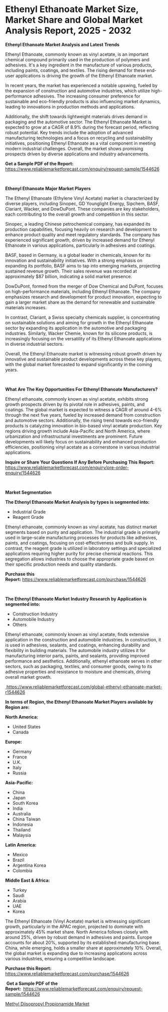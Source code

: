 <p><h1>Ethenyl Ethanoate Market Size, Market Share and Global Market Analysis Report, 2025 - 2032</h1></p><p><strong>Ethenyl Ethanoate Market Analysis and Latest Trends</strong></p>
<p><p>Ethenyl Ethanoate, commonly known as vinyl acetate, is an important chemical compound primarily used in the production of polymers and adhesives. It's a key ingredient in the manufacture of various products, including paints, coatings, and textiles. The rising demand for these end-user applications is driving the growth of the Ethenyl Ethanoate market. </p><p>In recent years, the market has experienced a notable upswing, fueled by the expansion of construction and automotive industries, which utilize high-performance adhesives. The increasing consumer preference for sustainable and eco-friendly products is also influencing market dynamics, leading to innovations in production methods and applications. </p><p>Additionally, the shift towards lightweight materials drives demand in packaging and the automotive sector. The Ethenyl Ethanoate Market is expected to grow at a CAGR of 8.9% during the forecast period, reflecting robust potential. Key trends include the adoption of advanced manufacturing technologies and a focus on recycling and sustainability initiatives, positioning Ethenyl Ethanoate as a vital component in meeting modern industrial challenges. Overall, the market shows promising prospects driven by diverse applications and industry advancements.</p></p>
<p><strong>Get a Sample PDF of the Report:&nbsp;</strong> <a href="https://www.reliablemarketforecast.com/enquiry/request-sample/1544626?utm_campaign=2316&utm_medium=2&utm_source=Github&utm_content=ia&utm_term=31032025&utm_id=ethenyl-ethanoate">https://www.reliablemarketforecast.com/enquiry/request-sample/1544626</a></p>
<p>&nbsp;</p>
<p><strong>Ethenyl Ethanoate Major Market Players</strong></p>
<p><p>The Ethenyl Ethanoate (Ethylene Vinyl Acetate) market is characterized by diverse players, including Sinopec, GD Younglight Energy, Sipchem, BASF, Clariant, Wacker, and DowDuPont. These companies are key stakeholders, each contributing to the overall growth and competition in this sector.</p><p>Sinopec, a leading Chinese petrochemical company, has expanded its production capabilities, focusing heavily on research and development to enhance product quality and meet regulatory standards. The company has experienced significant growth, driven by increased demand for Ethenyl Ethanoate in various applications, particularly in adhesives and coatings.</p><p>BASF, based in Germany, is a global leader in chemicals, known for its innovation and sustainability initiatives. With a strong emphasis on expanding its portfolio, BASF aims to tap into emerging markets, projecting sustained revenue growth. Their sales revenue was recorded at approximately $87 billion, indicating a solid market presence.</p><p>DowDuPont, formed from the merger of Dow Chemical and DuPont, focuses on high-performance materials, including Ethenyl Ethanoate. The company emphasizes research and development for product innovation, expecting to gain a larger market share as the demand for renewable and sustainable materials increases.</p><p>In contrast, Clariant, a Swiss specialty chemicals supplier, is concentrating on sustainable solutions and aiming for growth in the Ethenyl Ethanoate sector by expanding its application in the automotive and packaging industries. Similarly, Wacker Chemie, known for its silicone products, is increasingly focusing on the versatility of its Ethenyl Ethanoate applications in diverse industrial sectors.</p><p>Overall, the Ethenyl Ethanoate market is witnessing robust growth driven by innovative and sustainable product developments across these key players, with the global market forecasted to expand significantly in the coming years.</p></p>
<p>&nbsp;</p>
<p><strong>What Are The Key Opportunities For Ethenyl Ethanoate Manufacturers?</strong></p>
<p><p>Ethenyl ethanoate, commonly known as vinyl acetate, exhibits strong growth prospects driven by its pivotal role in adhesives, paints, and coatings. The global market is expected to witness a CAGR of around 4-6% through the next five years, fueled by increased demand from construction and automotive sectors. Additionally, the rising trend towards eco-friendly products is catalyzing innovation in bio-based vinyl acetate production. Key regions driving growth include Asia-Pacific and North America, where urbanization and infrastructural investments are prominent. Future developments will likely focus on sustainability and enhanced production efficiencies, positioning vinyl acetate as a cornerstone in various industrial applications.</p></p>
<p><strong>Inquire or Share Your Questions If Any Before Purchasing This Report:</strong> <a href="https://www.reliablemarketforecast.com/enquiry/pre-order-enquiry/1544626?utm_campaign=2316&utm_medium=2&utm_source=Github&utm_content=ia&utm_term=31032025&utm_id=ethenyl-ethanoate">https://www.reliablemarketforecast.com/enquiry/pre-order-enquiry/1544626</a></p>
<p>&nbsp;</p>
<p><strong>Market Segmentation</strong></p>
<p><strong>The Ethenyl Ethanoate Market Analysis by types is segmented into:</strong></p>
<p><ul><li>Industrial Grade</li><li>Reagent Grade</li></ul></p>
<p><p>Ethenyl ethanoate, commonly known as vinyl acetate, has distinct market segments based on purity and application. The industrial grade is primarily used in large-scale manufacturing processes for products like adhesives, paints, and coatings, focusing on cost-effectiveness and bulk supply. In contrast, the reagent grade is utilized in laboratory settings and specialized applications requiring higher purity for precise chemical reactions. This segregation allows industries to choose the appropriate grade based on their specific production needs and quality standards.</p></p>
<p><strong>Purchase this Report:&nbsp;</strong><a href="https://www.reliablemarketforecast.com/purchase/1544626?utm_campaign=2316&utm_medium=2&utm_source=Github&utm_content=ia&utm_term=31032025&utm_id=ethenyl-ethanoate">https://www.reliablemarketforecast.com/purchase/1544626</a></p>
<p>&nbsp;</p>
<p><strong>The Ethenyl Ethanoate Market Industry Research by Application is segmented into:</strong></p>
<p><ul><li>Construction Industry</li><li>Automobile Industry</li><li>Others</li></ul></p>
<p><p>Ethenyl ethanoate, commonly known as vinyl acetate, finds extensive application in the construction and automobile industries. In construction, it is used in adhesives, sealants, and coatings, enhancing durability and flexibility in building materials. The automobile industry utilizes it for manufacturing interior parts, paints, and sealants, providing improved performance and aesthetics. Additionally, ethenyl ethanoate serves in other sectors, such as packaging, textiles, and consumer goods, owing to its adhesive properties and resistance to moisture and chemicals, driving overall market growth.</p></p>
<p><a href="https://www.reliablemarketforecast.com/global-ethenyl-ethanoate-market-r1544626?utm_campaign=2316&utm_medium=2&utm_source=Github&utm_content=ia&utm_term=31032025&utm_id=ethenyl-ethanoate">&nbsp;https://www.reliablemarketforecast.com/global-ethenyl-ethanoate-market-r1544626</a></p>
<p><strong>In terms of Region, the Ethenyl Ethanoate Market Players available by Region are:</strong></p>
<p>
    <p> <strong> North America: </strong>
        <ul>
            <li>United States</li>
            <li>Canada</li>
        </ul>
        </p> 
    <p> <strong> Europe: </strong>
        <ul>
            <li>Germany</li>
            <li>France</li>
            <li>U.K.</li>
            <li>Italy</li>
            <li>Russia</li>
        </ul>
        </p> 
    <p> <strong> Asia-Pacific: </strong>
        <ul>
            <li>China</li>
            <li>Japan</li>
            <li>South Korea</li>
            <li>India</li>
            <li>Australia</li>
            <li>China Taiwan</li>
            <li>Indonesia</li>
            <li>Thailand</li>
            <li>Malaysia</li>
        </ul>
        </p> 
    <p> <strong> Latin America: </strong>
        <ul>
            <li>Mexico</li>
            <li>Brazil</li>
            <li>Argentina Korea</li>
            <li>Colombia</li>
        </ul>
        </p> 
    <p> <strong> Middle East & Africa: </strong>
        <ul>
            <li>Turkey</li>
            <li>Saudi</li>
            <li>Arabia</li>
            <li>UAE</li>
            <li>Korea</li>
        </ul>
    </p>
    </p>
<p><p>The Ethenyl Ethanoate (Vinyl Acetate) market is witnessing significant growth, particularly in the APAC region, projected to dominate with approximately 45% market share. North America follows closely with around 25%, driven by robust demand in adhesives and paints. Europe accounts for about 20%, supported by its established manufacturing base. China, while emerging, holds a smaller share at approximately 10%. Overall, the global market is expanding due to increasing applications across various industries, ensuring a competitive landscape.</p></p>
<p><strong>Purchase this Report: </strong><a href="https://www.reliablemarketforecast.com/purchase/1544626?utm_campaign=2316&utm_medium=2&utm_source=Github&utm_content=ia&utm_term=31032025&utm_id=ethenyl-ethanoate">https://www.reliablemarketforecast.com/purchase/1544626</a></p>
<p>&nbsp;<strong>Get a Sample PDF of the Report:&nbsp;&nbsp;</strong><a href="https://www.reliablemarketforecast.com/enquiry/request-sample/1544626?utm_campaign=2316&utm_medium=2&utm_source=Github&utm_content=ia&utm_term=31032025&utm_id=ethenyl-ethanoate">https://www.reliablemarketforecast.com/enquiry/request-sample/1544626</a></p>
<p><strong></strong></p>
<p><p><a href="https://github.com/sungbruington660/Market-Research-Report-List-1/blob/main/methyl-diisopropyl-propionamide-market.md?utm_campaign=2316&utm_medium=2&utm_source=Github&utm_content=ia&utm_term=31032025&utm_id=ethenyl-ethanoate">Methyl Diisopropyl Propionamide Market</a></p></p>